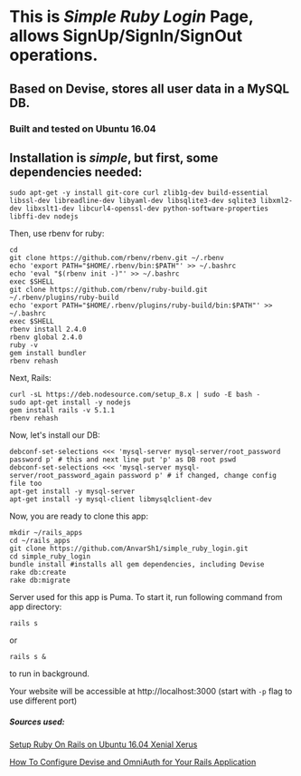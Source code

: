 # This is *Simple Ruby Login* Page, allows SignUp/SignIn/SignOut operations. 
## Based on Devise, stores all user data in a MySQL DB.

### Built and tested on Ubuntu 16.04

## Installation is *simple*, but first, some dependencies needed:

```
sudo apt-get -y install git-core curl zlib1g-dev build-essential libssl-dev libreadline-dev libyaml-dev libsqlite3-dev sqlite3 libxml2-dev libxslt1-dev libcurl4-openssl-dev python-software-properties libffi-dev nodejs
```

Then, use rbenv for ruby:

```
cd
git clone https://github.com/rbenv/rbenv.git ~/.rbenv
echo 'export PATH="$HOME/.rbenv/bin:$PATH"' >> ~/.bashrc
echo 'eval "$(rbenv init -)"' >> ~/.bashrc
exec $SHELL
git clone https://github.com/rbenv/ruby-build.git ~/.rbenv/plugins/ruby-build
echo 'export PATH="$HOME/.rbenv/plugins/ruby-build/bin:$PATH"' >> ~/.bashrc
exec $SHELL
rbenv install 2.4.0
rbenv global 2.4.0
ruby -v
gem install bundler
rbenv rehash
```

Next, Rails:

```
curl -sL https://deb.nodesource.com/setup_8.x | sudo -E bash -
sudo apt-get install -y nodejs
gem install rails -v 5.1.1
rbenv rehash
```

Now, let's install our DB:

```
debconf-set-selections <<< 'mysql-server mysql-server/root_password password p' # this and next line put 'p' as DB root pswd
debconf-set-selections <<< 'mysql-server mysql-server/root_password_again password p' # if changed, change config file too
apt-get install -y mysql-server
apt-get install -y mysql-client libmysqlclient-dev
```

Now, you are ready to clone this app:

```
mkdir ~/rails_apps
cd ~/rails_apps
git clone https://github.com/AnvarSh1/simple_ruby_login.git
cd simple_ruby_login
bundle install #installs all gem dependencies, including Devise
rake db:create
rake db:migrate
```


Server used for this app is Puma. To start it, run following command from app directory:

```
rails s
```
or
```
rails s &
```

to run in background.

Your website will be accessible at http://localhost:3000  (start with ` -p ` flag to use different port)



##### Sources used:


[Setup Ruby On Rails on Ubuntu 16.04 Xenial Xerus](https://gorails.com/setup/ubuntu/16.04)

[How To Configure Devise and OmniAuth for Your Rails Application](https://www.digitalocean.com/community/tutorials/how-to-configure-devise-and-omniauth-for-your-rails-application#step-1-create-a-new-rails-application)
